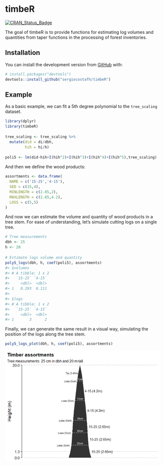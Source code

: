 
<!-- README.md is generated from README.Rmd. Please edit that file -->

# timbeR

[![CRAN\_Status\_Badge](https://www.r-pkg.org/badges/version/brazilmaps)](https://CRAN.R-project.org/package=timbeR)

The goal of timbeR is to provide functions for estimating log volumes
and quantities from taper functions in the processing of forest
inventories.

## Installation

You can install the development version from
[GitHub](https://github.com/) with:

``` r
# install.packages("devtools")
devtools::install_github("sergiocostafh/timbeR")
```

## Example

As a basic example, we can fit a 5th degree polynomial to the
`tree_scaling` dataset.

``` r
library(dplyr)
library(timbeR)

tree_scaling <- tree_scaling %>% 
  mutate(did = di/dbh,
         hih = hi/h)

poli5 <- lm(did~hih+I(hih^2)+I(hih^3)+I(hih^4)+I(hih^5),tree_scaling)
```

And then we define the wood products:

``` r
assortments <- data.frame(
  NAME = c('15-25','4-15'),
  SED = c(15,4),
  MINLENGTH = c(2.65,2),
  MAXLENGTH = c(2.65,4.2),
  LOSS = c(5,5)
)
```

And now we can estimate the volume and quantity of wood products in a
tree stem. For ease of understanding, let’s simulate cutting logs on a
single tree.

``` r
# Tree measurements
dbh <- 25
h <- 20

# Estimate logs volume and quantity
poly5_logs(dbh, h, coef(poli5), assortments)
#> $volumes
#> # A tibble: 1 x 2
#>   `15-25` `4-15`
#>     <dbl>  <dbl>
#> 1   0.293  0.111
#> 
#> $logs
#> # A tibble: 1 x 2
#>   `15-25` `4-15`
#>     <dbl>  <dbl>
#> 1       3      2
```

Finally, we can generate the same result in a visual way, simulating the
position of the logs along the tree stem.

``` r
poly5_logs_plot(dbh, h, coef(poli5), assortments)
```

![](man/figures/README-example-1.png)<!-- -->
